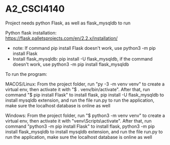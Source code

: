 # A2_CSCI4140

Project needs python Flask, as well as flask_mysqldb to run

Python flask installation: https://flask.palletsprojects.com/en/2.2.x/installation/
* note: If command pip install Flask doesn't work, use python3 -m pip install Flask
* Install flask_mysqldb: pip install -U flask_mysqldb, if the command doesn't work, use python3 -m pip install flask_mysqldb

To run the program:

MACOS/Linux:
From the project folder, run "py -3 -m venv venv" to create a virtual env, then activate it with "$ . venv/bin/activate". After that, run command "$ pip install Flask" to install flask, pip install -U flask_mysqldb to install mysqldb extension, and run the file run.py to run the application, make sure the localhost database is online as well

Windows:
From the project folder, run "$ python3 -m venv venv" to create a virtual env, then activate it with "venv\Scripts\activate". After that, run command "python3 -m pip install Flask" to install flask, python3 -m pip install flask_mysqldb to install mysqldb extension, and run the file run.py to run the application, make sure the localhost database is online as well